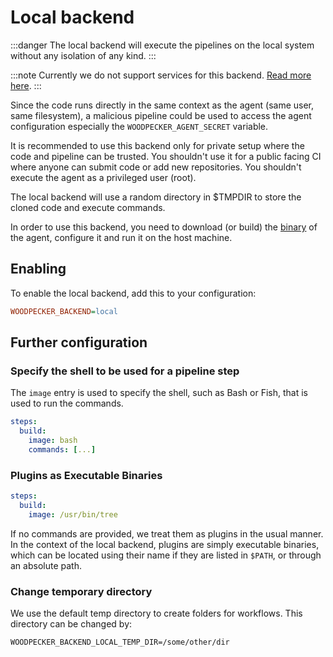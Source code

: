 # Local backend

:::danger
The local backend will execute the pipelines on the local system without any isolation of any kind.
:::

:::note
Currently we do not support services for this backend.
[Read more here](https://github.com/woodpecker-ci/woodpecker/issues/3095).
:::

Since the code runs directly in the same context as the agent (same user, same
filesystem), a malicious pipeline could be used to access the agent
configuration especially the `WOODPECKER_AGENT_SECRET` variable.

It is recommended to use this backend only for private setup where the code and
pipeline can be trusted. You shouldn't use it for a public facing CI where
anyone can submit code or add new repositories. You shouldn't execute the agent
as a privileged user (root).

The local backend will use a random directory in $TMPDIR to store the cloned
code and execute commands.

In order to use this backend, you need to download (or build) the
[binary](https://github.com/woodpecker-ci/woodpecker/releases/latest) of the
agent, configure it and run it on the host machine.

## Enabling

To enable the local backend, add this to your configuration:

```ini
WOODPECKER_BACKEND=local
```

## Further configuration

### Specify the shell to be used for a pipeline step

The `image` entry is used to specify the shell, such as Bash or Fish, that is
used to run the commands.

```yaml title=".woodpecker.yaml"
steps:
  build:
    image: bash
    commands: [...]
```

### Plugins as Executable Binaries

```yaml
steps:
  build:
    image: /usr/bin/tree
```

If no commands are provided, we treat them as plugins in the usual manner.
In the context of the local backend, plugins are simply executable binaries, which can be located using their name if they are listed in `$PATH`, or through an absolute path.

### Change temporary directory

We use the default temp directory to create folders for workflows.
This directory can be changed by:

```env
WOODPECKER_BACKEND_LOCAL_TEMP_DIR=/some/other/dir
```
